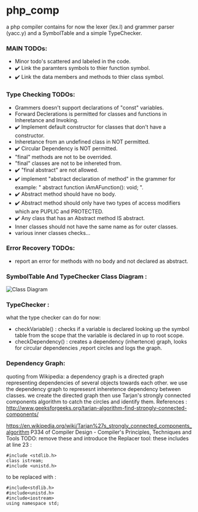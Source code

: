 # php_comp
a php compiler contains for now the lexer (lex.l) and grammer parser (yacc.y) and a SymbolTable and a simple TypeChecker.


### MAIN TODOs: 
  * Minor todo's scattered and labeled in the code.
  * :heavy_check_mark: Link the paramters symbols to thier function symbol.
  * :heavy_check_mark: Link the data members and methods to thier class symbol.
  
### Type Checking TODOs:
  * Grammers doesn't support declarations of "const" variables. 
  * Forward Declerations is permitted for classes and functions in Inheretance and Invoking.
  * :heavy_check_mark: Implement default constructor for classes that don't have a constructor.
  * Inheretance from an undefined class in NOT permitted.
  * :heavy_check_mark: Circular Dependency is NOT permitted.
  * "final" methods are not to be overrided.
  * "final" classes are not to be inhereted from.
  * :heavy_check_mark: "final abstract" are not allowed. 
  * :heavy_check_mark: implement "abstract declaration of method" in the grammer for example: " abstract function iAmAFunction(): void; ".
  * :heavy_check_mark: Abstract method should have no body.
  * :heavy_check_mark: Abstract method should only have two types of access modifiers which are PUPLIC and PROTECTED.
  * :heavy_check_mark: Any class that has an Abstract method IS abstract.
  * Inner classes should not have the same name as for outer classes.
  * various inner classes checks...

### Error Recovery TODOs:
  * report an error for methods with no body and not declared as abstract.

### SymbolTable And TypeChecker Class Diagram : 
 ![Class Diagram](http://s4.postimg.org/94t0nclfh/Class_Diagram.png)

### TypeChecker :
what the type checker can do for now:
 * checkVariable() : checks if a variable is declared looking up the symbol table from the scope that the variable is declared in up to root scope.
 * checkDependency() : creates a dependency (inhertence) graph, looks for circular dependencies ,report circles and logs the graph.

### Dependency Graph: 
 quoting from Wikipedia: a dependency graph is a directed graph representing dependencies of several objects towards each other.
 we use the dependency graph to represesnt inheretence dependency between classes.
 we create the directed graph then use Tarjan's strongly connected components algorithm to catch the circles and identify them.
 References : 
   http://www.geeksforgeeks.org/tarjan-algorithm-find-strongly-connected-components/ 
   
   https://en.wikipedia.org/wiki/Tarjan%27s_strongly_connected_components_algorithm
   P334 of Compiler Design - Compiler's Principles, Techniques and Tools
TODO: remove these and introduce the Replacer tool:
these includes at line 23 :
```
#include <stdlib.h>
class istream;
#include <unistd.h>
```

to be replaced with : 

```
#include<stdlib.h>
#include<unistd.h>
#include<iostream>
using namespace std;
```

